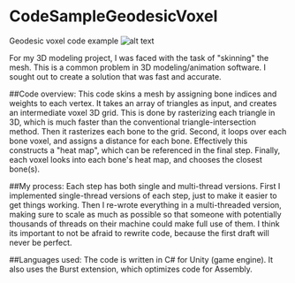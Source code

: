 # CodeSampleGeodesicVoxel
Geodesic voxel code example
![alt text](https://i.imgur.com/32Gq7xI.png)

For my 3D modeling project, I was faced with the task of "skinning" the mesh. This is a common problem in 3D modeling/animation software. I sought out to create a solution that was fast and accurate.

##Code overview:
This code skins a mesh by assigning bone indices and weights to each vertex.
It takes an array of triangles as input, and creates an intermediate voxel 3D grid. This is done by rasterizing each triangle in 3D, which is much faster than the conventional triangle-intersection method. Then it rasterizes each bone to the grid.
Second, it loops over each bone voxel, and assigns a distance for each bone. Effectively this constructs a "heat map", which can be referenced in the final step.
Finally, each voxel looks into each bone's heat map, and chooses the closest bone(s).

##My process:
Each step has both single and multi-thread versions. First I implemented single-thread versions of each step, just to make it easier to get things working. Then I re-wrote everything in a multi-threaded version, making sure to scale as much as possible so that someone with potentially thousands of threads on their machine could make full use of them. I think its important to not be afraid to rewrite code, because the first draft will never be perfect.

##Languages used:
The code is written in C# for Unity (game engine). It also uses the Burst extension, which optimizes code for Assembly. 
